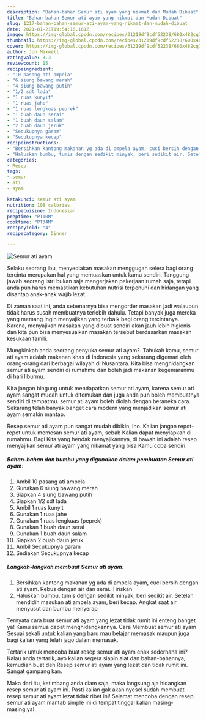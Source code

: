 ```yaml
---
description: "Bahan-bahan Semur ati ayam yang nikmat dan Mudah Dibuat"
title: "Bahan-bahan Semur ati ayam yang nikmat dan Mudah Dibuat"
slug: 1217-bahan-bahan-semur-ati-ayam-yang-nikmat-dan-mudah-dibuat
date: 2021-01-21T19:54:16.161Z
image: https://img-global.cpcdn.com/recipes/31219df9cdf52238/680x482cq70/semur-ati-ayam-foto-resep-utama.jpg
thumbnail: https://img-global.cpcdn.com/recipes/31219df9cdf52238/680x482cq70/semur-ati-ayam-foto-resep-utama.jpg
cover: https://img-global.cpcdn.com/recipes/31219df9cdf52238/680x482cq70/semur-ati-ayam-foto-resep-utama.jpg
author: Jon Maxwell
ratingvalue: 3.3
reviewcount: 15
recipeingredient:
- "10 pasang ati ampela"
- "6 siung bawang merah"
- "4 siung bawang putih"
- "1/2 sdt lada"
- "1 ruas kunyit"
- "1 ruas jahe"
- "1 ruas lengkuas peprek"
- "1 buah daun serai"
- "1 buah daun salam"
- "2 buah daun jeruk"
- "Secukupnya garam"
- "Secukupnya kecap"
recipeinstructions:
- "Bersihkan kantong makanan yg ada di ampela ayam, cuci bersih dengan ati ayam. Rebus dengan air dan serai. Tiriskan"
- "Haluskan bumbu, tumis dengan sedikit minyak, beri sedikit air. Setelah mendidih masukan ati ampela ayam, beri kecap. Angkat saat air menyusut dan bumbu menyerap"
categories:
- Resep
tags:
- semur
- ati
- ayam

katakunci: semur ati ayam 
nutrition: 108 calories
recipecuisine: Indonesian
preptime: "PT10M"
cooktime: "PT34M"
recipeyield: "4"
recipecategory: Dinner

---
```



![Semur ati ayam](https://img-global.cpcdn.com/recipes/31219df9cdf52238/680x482cq70/semur-ati-ayam-foto-resep-utama.jpg)

Selaku seorang ibu, menyediakan masakan menggugah selera bagi orang tercinta merupakan hal yang memuaskan untuk kamu sendiri. Tanggung jawab seorang istri bukan saja mengerjakan pekerjaan rumah saja, tetapi anda pun harus memastikan kebutuhan nutrisi terpenuhi dan hidangan yang disantap anak-anak wajib lezat.

Di zaman  saat ini, anda sebenarnya bisa mengorder masakan jadi walaupun tidak harus susah membuatnya terlebih dahulu. Tetapi banyak juga mereka yang memang ingin menyajikan yang terbaik bagi orang tercintanya. Karena, menyajikan masakan yang dibuat sendiri akan jauh lebih higienis dan kita pun bisa menyesuaikan masakan tersebut berdasarkan masakan kesukaan famili. 



Mungkinkah anda seorang penyuka semur ati ayam?. Tahukah kamu, semur ati ayam adalah makanan khas di Indonesia yang sekarang digemari oleh orang-orang dari berbagai wilayah di Nusantara. Kita bisa menghidangkan semur ati ayam sendiri di rumahmu dan boleh jadi makanan kegemaranmu di hari liburmu.

Kita jangan bingung untuk mendapatkan semur ati ayam, karena semur ati ayam sangat mudah untuk ditemukan dan juga anda pun boleh membuatnya sendiri di tempatmu. semur ati ayam boleh diolah dengan beraneka cara. Sekarang telah banyak banget cara modern yang menjadikan semur ati ayam semakin mantap.

Resep semur ati ayam pun sangat mudah dibikin, lho. Kalian jangan repot-repot untuk memesan semur ati ayam, sebab Kalian dapat menyiapkan di rumahmu. Bagi Kita yang hendak menyajikannya, di bawah ini adalah resep menyajikan semur ati ayam yang nikamat yang bisa Kamu coba sendiri.

<!--inarticleads1-->

##### Bahan-bahan dan bumbu yang digunakan dalam pembuatan Semur ati ayam:

1. Ambil 10 pasang ati ampela
1. Gunakan 6 siung bawang merah
1. Siapkan 4 siung bawang putih
1. Siapkan 1/2 sdt lada
1. Ambil 1 ruas kunyit
1. Gunakan 1 ruas jahe
1. Gunakan 1 ruas lengkuas (peprek)
1. Gunakan 1 buah daun serai
1. Gunakan 1 buah daun salam
1. Siapkan 2 buah daun jeruk
1. Ambil Secukupnya garam
1. Sediakan Secukupnya kecap




<!--inarticleads2-->

##### Langkah-langkah membuat Semur ati ayam:

1. Bersihkan kantong makanan yg ada di ampela ayam, cuci bersih dengan ati ayam. Rebus dengan air dan serai. Tiriskan
1. Haluskan bumbu, tumis dengan sedikit minyak, beri sedikit air. Setelah mendidih masukan ati ampela ayam, beri kecap. Angkat saat air menyusut dan bumbu menyerap




Ternyata cara buat semur ati ayam yang lezat tidak rumit ini enteng banget ya! Kamu semua dapat menghidangkannya. Cara Membuat semur ati ayam Sesuai sekali untuk kalian yang baru mau belajar memasak maupun juga bagi kalian yang telah jago dalam memasak.

Tertarik untuk mencoba buat resep semur ati ayam enak sederhana ini? Kalau anda tertarik, ayo kalian segera siapin alat dan bahan-bahannya, kemudian buat deh Resep semur ati ayam yang lezat dan tidak rumit ini. Sangat gampang kan. 

Maka dari itu, ketimbang anda diam saja, maka langsung aja hidangkan resep semur ati ayam ini. Pasti kalian gak akan nyesel sudah membuat resep semur ati ayam lezat tidak ribet ini! Selamat mencoba dengan resep semur ati ayam mantab simple ini di tempat tinggal kalian masing-masing,ya!.

